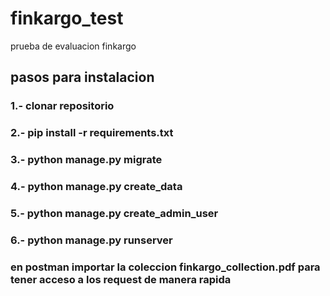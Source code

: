 # finkargo_test
prueba de evaluacion finkargo
## pasos para instalacion

### 1.- clonar repositorio
### 2.- pip install -r requirements.txt
### 3.- python manage.py migrate
### 4.- python manage.py create_data
### 5.- python manage.py create_admin_user
### 6.- python manage.py runserver

### en postman importar la coleccion finkargo_collection.pdf para tener acceso a los request de manera rapida
